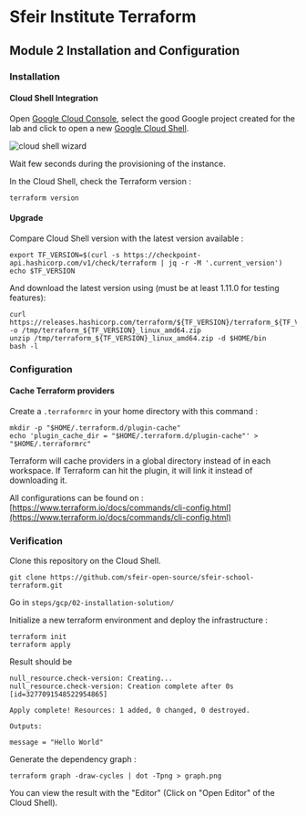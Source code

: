 # Sfeir Institute Terraform

## Module 2 Installation and Configuration

### Installation

#### Cloud Shell Integration

Open [Google Cloud Console](https://console.cloud.google.com), select the good Google project created for the lab and click to open a new [Google Cloud Shell](https://cloud.google.com/shell/).

![cloud shell wizard](https://cloud.google.com/shell/docs/images/shellstart-update.gif)

Wait few seconds during the provisioning of the instance.

In the Cloud Shell, check the Terraform version :

```shell
terraform version
```

#### Upgrade

Compare Cloud Shell version with the latest version available :

```shell
export TF_VERSION=$(curl -s https://checkpoint-api.hashicorp.com/v1/check/terraform | jq -r -M '.current_version')
echo $TF_VERSION
```

And download the latest version using (must be at least 1.11.0 for testing features):

```shell
curl https://releases.hashicorp.com/terraform/${TF_VERSION}/terraform_${TF_VERSION}_linux_amd64.zip -o /tmp/terraform_${TF_VERSION}_linux_amd64.zip
unzip /tmp/terraform_${TF_VERSION}_linux_amd64.zip -d $HOME/bin
bash -l
```

### Configuration

#### Cache Terraform providers

Create a `.terraformrc` in your home directory with this command :

```shell
mkdir -p "$HOME/.terraform.d/plugin-cache"
echo 'plugin_cache_dir = "$HOME/.terraform.d/plugin-cache"' > "$HOME/.terraformrc"
```

Terraform will cache providers in a global directory instead of in each workspace.
If Terraform can hit the plugin, it will link it instead of downloading it.

All configurations can be found on : [https://www.terraform.io/docs/commands/cli-config.html](https://www.terraform.io/docs/commands/cli-config.html)

### Verification

Clone this repository on the Cloud Shell.
```shell
git clone https://github.com/sfeir-open-source/sfeir-school-terraform.git
```

Go in `steps/gcp/02-installation-solution/`

Initialize a new terraform environment and deploy the infrastructure :

```shell
terraform init
terraform apply
```

Result should be

```text
null_resource.check-version: Creating...
null_resource.check-version: Creation complete after 0s [id=3277091548522954865]

Apply complete! Resources: 1 added, 0 changed, 0 destroyed.

Outputs:

message = "Hello World"
```

Generate the dependency graph :

```shell
terraform graph -draw-cycles | dot -Tpng > graph.png
```

You can view the result with the "Editor" (Click on "Open Editor" of the Cloud Shell).
